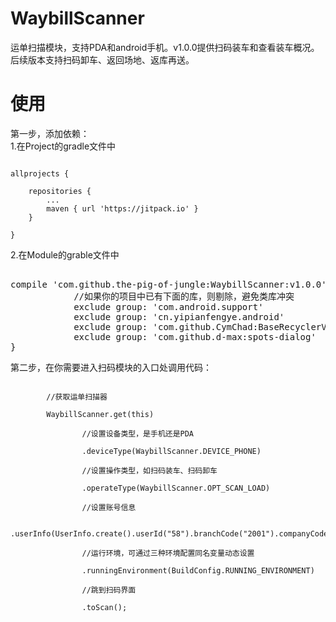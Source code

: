# WaybillScanner
运单扫描模块，支持PDA和android手机。v1.0.0提供扫码装车和查看装车概况。后续版本支持扫码卸车、返回场地、返库再送。<br/>
# 使用

第一步，添加依赖：</br>
1.在Project的gradle文件中<br/>
<pre><code>
allprojects {

    repositories {
        ...
        maven { url 'https://jitpack.io' }
    }

}
</code></pre>
2.在Module的grable文件中<br/>
<pre></code>
compile 'com.github.the-pig-of-jungle:WaybillScanner:v1.0.0'{
            //如果你的项目中已有下面的库，则剔除，避免类库冲突
            exclude group: 'com.android.support'
            exclude group: 'cn.yipianfengye.android'
            exclude group: 'com.github.CymChad:BaseRecyclerViewAdapterHelper'
            exclude group: 'com.github.d-max:spots-dialog'
}
</code></pre>
第二步，在你需要进入扫码模块的入口处调用代码：<br/>
<pre><code>
        //获取运单扫描器

        WaybillScanner.get(this)

                //设置设备类型，是手机还是PDA

                .deviceType(WaybillScanner.DEVICE_PHONE)

                //设置操作类型，如扫码装车、扫码卸车

                .operateType(WaybillScanner.OPT_SCAN_LOAD)

                //设置账号信息

                .userInfo(UserInfo.create().userId("58").branchCode("2001").companyCode("002"))

                //运行环境，可通过三种环境配置同名变量动态设置

                .runningEnvironment(BuildConfig.RUNNING_ENVIRONMENT)

                //跳到扫码界面

                .toScan();
</code></pre>
